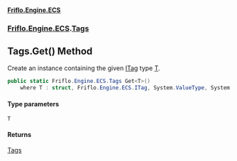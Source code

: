 #### [Friflo.Engine.ECS](index.md#'index')
### [Friflo.Engine.ECS](Friflo.Engine.ECS.md#'Friflo.Engine.ECS').[Tags](Tags.md#'Friflo.Engine.ECS.Tags')

## Tags.Get<T>() Method

Create an instance containing the given [ITag](ITag.md#'Friflo.Engine.ECS.ITag') type [T](Tags.Get_T_().md#Friflo.Engine.ECS.Tags.Get_T_().T#'Friflo.Engine.ECS.Tags.Get<T>().T').

```csharp
public static Friflo.Engine.ECS.Tags Get<T>()
    where T : struct, Friflo.Engine.ECS.ITag, System.ValueType, System.ValueType;
```
#### Type parameters

<a name='Friflo.Engine.ECS.Tags.Get_T_().T'></a>

`T`

#### Returns
[Tags](Tags.md#'Friflo.Engine.ECS.Tags')